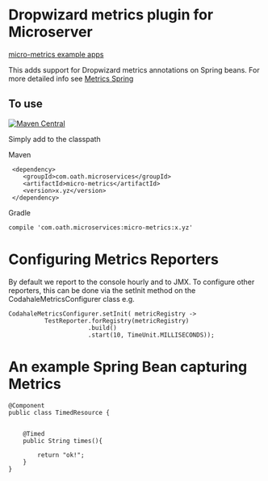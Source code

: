 # Dropwizard metrics plugin for Microserver

[micro-metrics example apps](https://github.com/aol/micro-server/tree/master/micro-metrics/src/test/java/app/metrics)

This adds support for Dropwizard metrics annotations on Spring beans. For more detailed info see [Metrics Spring](http://www.ryantenney.com/metrics-spring/)

## To use

[![Maven Central](https://maven-badges.herokuapp.com/maven-central/com.oath.microservices/micro-metrics/badge.svg)](https://maven-badges.herokuapp.com/maven-central/com.oath.microservices/micro-metrics)

Simply add to the classpath

Maven 

     <dependency>
        <groupId>com.oath.microservices</groupId>  
        <artifactId>micro-metrics</artifactId>
        <version>x.yz</version>
     </dependency>
     
Gradle

    compile 'com.oath.microservices:micro-metrics:x.yz'
    
 # Configuring Metrics Reporters
 
 By default we report to the console hourly and to JMX. To configure other reporters, this can be done via the setInit method on the CodahaleMetricsConfigurer class e.g.
 
    CodahaleMetricsConfigurer.setInit( metricRegistry -> 
              TestReporter.forRegistry(metricRegistry)
		         		  .build()
		         		  .start(10, TimeUnit.MILLISECONDS));
		         		  
		         		  
# An example Spring Bean capturing Metrics


       
	@Component
	public class TimedResource {
	
		
		@Timed
		public String times(){
	
			return "ok!";
		}
	}
       
		         		  

